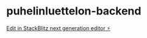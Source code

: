 # puhelinluettelon-backend

[Edit in StackBlitz next generation editor ⚡️](https://stackblitz.com/~/github.com/a2xaa/puhelinluettelon-backend)